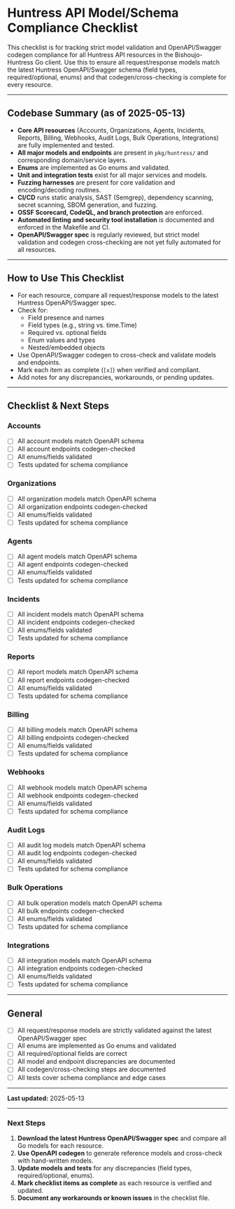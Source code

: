 
# Huntress API Model/Schema Compliance Checklist

<!-- REF: https://api.huntress.io/docs/preview -->
<!-- REF: https://api.huntress.io/docs#api-overview -->

This checklist is for tracking strict model validation and OpenAPI/Swagger codegen compliance for all Huntress API resources in the Bishoujo-Huntress Go client. Use this to ensure all request/response models match the latest Huntress OpenAPI/Swagger schema (field types, required/optional, enums) and that codegen/cross-checking is complete for every resource.

---

## Codebase Summary (as of 2025-05-13)

- **Core API resources** (Accounts, Organizations, Agents, Incidents, Reports, Billing, Webhooks, Audit Logs, Bulk Operations, Integrations) are fully implemented and tested.
- **All major models and endpoints** are present in `pkg/huntress/` and corresponding domain/service layers.
- **Enums** are implemented as Go enums and validated.
- **Unit and integration tests** exist for all major services and models.
- **Fuzzing harnesses** are present for core validation and encoding/decoding routines.
- **CI/CD** runs static analysis, SAST (Semgrep), dependency scanning, secret scanning, SBOM generation, and fuzzing.
- **OSSF Scorecard, CodeQL, and branch protection** are enforced.
- **Automated linting and security tool installation** is documented and enforced in the Makefile and CI.
- **OpenAPI/Swagger spec** is regularly reviewed, but strict model validation and codegen cross-checking are not yet fully automated for all resources.

---

## How to Use This Checklist

- For each resource, compare all request/response models to the latest Huntress OpenAPI/Swagger spec.
- Check for:
  - Field presence and names
  - Field types (e.g., string vs. time.Time)
  - Required vs. optional fields
  - Enum values and types
  - Nested/embedded objects
- Use OpenAPI/Swagger codegen to cross-check and validate models and endpoints.
- Mark each item as complete (`[x]`) when verified and compliant.
- Add notes for any discrepancies, workarounds, or pending updates.

---

## Checklist & Next Steps

### Accounts

- [ ] All account models match OpenAPI schema
- [ ] All account endpoints codegen-checked
- [ ] All enums/fields validated
- [ ] Tests updated for schema compliance

### Organizations

- [ ] All organization models match OpenAPI schema
- [ ] All organization endpoints codegen-checked
- [ ] All enums/fields validated
- [ ] Tests updated for schema compliance

### Agents

- [ ] All agent models match OpenAPI schema
- [ ] All agent endpoints codegen-checked
- [ ] All enums/fields validated
- [ ] Tests updated for schema compliance

### Incidents

- [ ] All incident models match OpenAPI schema
- [ ] All incident endpoints codegen-checked
- [ ] All enums/fields validated
- [ ] Tests updated for schema compliance

### Reports

- [ ] All report models match OpenAPI schema
- [ ] All report endpoints codegen-checked
- [ ] All enums/fields validated
- [ ] Tests updated for schema compliance

### Billing

- [ ] All billing models match OpenAPI schema
- [ ] All billing endpoints codegen-checked
- [ ] All enums/fields validated
- [ ] Tests updated for schema compliance

### Webhooks

- [ ] All webhook models match OpenAPI schema
- [ ] All webhook endpoints codegen-checked
- [ ] All enums/fields validated
- [ ] Tests updated for schema compliance

### Audit Logs

- [ ] All audit log models match OpenAPI schema
- [ ] All audit log endpoints codegen-checked
- [ ] All enums/fields validated
- [ ] Tests updated for schema compliance

### Bulk Operations

- [ ] All bulk operation models match OpenAPI schema
- [ ] All bulk endpoints codegen-checked
- [ ] All enums/fields validated
- [ ] Tests updated for schema compliance

### Integrations

- [ ] All integration models match OpenAPI schema
- [ ] All integration endpoints codegen-checked
- [ ] All enums/fields validated
- [ ] Tests updated for schema compliance

---

## General

- [ ] All request/response models are strictly validated against the latest OpenAPI/Swagger spec
- [ ] All enums are implemented as Go enums and validated
- [ ] All required/optional fields are correct
- [ ] All model and endpoint discrepancies are documented
- [ ] All codegen/cross-checking steps are documented
- [ ] All tests cover schema compliance and edge cases

---

**Last updated:** 2025-05-13

---

### Next Steps

1. **Download the latest Huntress OpenAPI/Swagger spec** and compare all Go models for each resource.
2. **Use OpenAPI codegen** to generate reference models and cross-check with hand-written models.
3. **Update models and tests** for any discrepancies (field types, required/optional, enums).
4. **Mark checklist items as complete** as each resource is verified and updated.
5. **Document any workarounds or known issues** in the checklist file.

